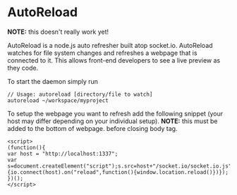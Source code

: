 #  AutoReload

**NOTE:** this doesn't really work yet!

AutoReload is a node.js auto refresher built atop socket.io. AutoReload watches for file system changes and refreshes a webpage that is connected to it. This allows front-end developers to see a live preview as they code.

To start the daemon simply run 

    // Usage: autoreload [directory/file to watch]
    autoreload ~/workspace/myproject
    
To setup the webpage you want to refresh add the following snippet (your host may differ depending on your individual setup). **NOTE:** this must be added to the bottom of webpage. before closing body tag.

    <script>
    (function(){
    var host = "http://localhost:1337";
    var s=document.createElement("script");s.src=host+"/socket.io/socket.io.js";document.body.appendChild(s);s.addEventListener("load",function(){io.connect(host).on("reload",function(){window.location.reload()})});        
    })();
    </script>
    
